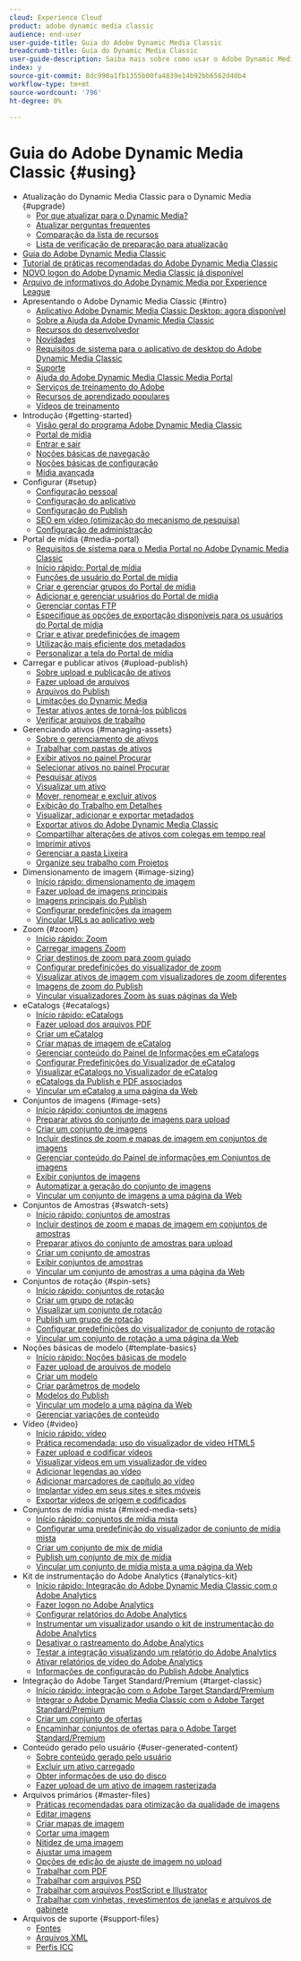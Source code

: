 ```yaml
---
cloud: Experience Cloud
product: adobe dynamic media classic
audience: end-user
user-guide-title: Guia do Adobe Dynamic Media Classic
breadcrumb-title: Guia do Dynamic Media Classic
user-guide-description: Saiba mais sobre como usar o Adobe Dynamic Media Classic
index: y
source-git-commit: 8dc990a1fb1355b00fa4839e14b92bb6562d40b4
workflow-type: tm+mt
source-wordcount: '796'
ht-degree: 0%

---
```



# Guia do Adobe Dynamic Media Classic {#using}

+ Atualização do Dynamic Media Classic para o Dynamic Media {#upgrade}
   + [Por que atualizar para o Dynamic Media?](upgrade.md)
   + [Atualizar perguntas frequentes](upgrade-faq.md)
   + [Comparação da lista de recursos](upgrade-feature-comparison.md)
   + [Lista de verificação de preparação para atualização](upgrade-readiness.md)
+ [Guia do Adobe Dynamic Media Classic](home.md)
+ [Tutorial de práticas recomendadas do Adobe Dynamic Media Classic](https://experienceleague.adobe.com/pt-br/docs/experience-manager-learn/dynamic-media-classic-tutorial/overview)
+ [NOVO logon do Adobe Dynamic Media Classic já disponível](new-ui-2020.md)
+ [Arquivo de informativos do Adobe Dynamic Media por Experience League](dynamic-media-newsletter.md)
+ Apresentando o Adobe Dynamic Media Classic {#intro}
   + [Aplicativo Adobe Dynamic Media Classic Desktop: agora disponível](dynamic-media-classic-desktop-app.md)
   + [Sobre a Ajuda da Adobe Dynamic Media Classic](introduction.md)
   + [Recursos do desenvolvedor](developer-resources.md)
   + [Novidades](whats-new.md)
   + [Requisitos de sistema para o aplicativo de desktop do Adobe Dynamic Media Classic](system-requirements.md)
   + [Suporte](support.md)
   + [Ajuda do Adobe Dynamic Media Classic Media Portal](help-dmc-media-portal.md)
   + [Serviços de treinamento do Adobe](training-services.md)
   + [Recursos de aprendizado populares](popular-resources.md)
   + [Vídeos de treinamento](training-videos.md)
+ Introdução {#getting-started}
   + [Visão geral do programa Adobe Dynamic Media Classic](dmc-platform-overview.md)
   + [Portal de mídia](media-portal.md)
   + [Entrar e sair](signing-out.md)
   + [Noções básicas de navegação](navigation-basics.md)
   + [Noções básicas de configuração](setup-basics.md)
   + [Mídia avançada](rich-media.md)
+ Configurar {#setup}
   + [Configuração pessoal](personal-setup.md)
   + [Configuração do aplicativo](application-setup.md)
   + [Configuração do Publish](publish-setup.md)
   + [SEO em vídeo (otimização do mecanismo de pesquisa)](video-seo-search-engine-optimization.md)
   + [Configuração de administração](administration-setup.md)
+ Portal de mídia {#media-portal}
   + [Requisitos de sistema para o Media Portal no Adobe Dynamic Media Classic](system-requirements-media-portal.md)
   + [Início rápido: Portal de mídia](quick-start-media-portal-administration.md)
   + [Funções de usuário do Portal de mídia](media-portal-user-roles.md)
   + [Criar e gerenciar grupos do Portal de mídia](creating-media-portal-groups.md)
   + [Adicionar e gerenciar usuários do Portal de mídia](adding-media-portal-users.md)
   + [Gerenciar contas FTP](ftp-accounts.md)
   + [Especifique as opções de exportação disponíveis para os usuários do Portal de mídia](specifying-export-options-available-media.md)
   + [Criar e ativar predefinições de imagem](creating-enabling-image-presets.md)
   + [Utilização mais eficiente dos metadados](making-efficient-metadata.md)
   + [Personalizar a tela do Portal de mídia](customizing-media-portal-screen.md)
+ Carregar e publicar ativos {#upload-publish}
   + [Sobre upload e publicação de ativos](about-asset-upload-publish.md)
   + [Fazer upload de arquivos](uploading-files.md)
   + [Arquivos do Publish](publishing-files.md)
   + [Limitações do Dynamic Media](limitations.md)
   + [Testar ativos antes de torná-los públicos](testing-assets-making-them-public.md)
   + [Verificar arquivos de trabalho](checking-job-files.md)
+ Gerenciando ativos {#managing-assets}
   + [Sobre o gerenciamento de ativos](about-managing-assets.md)
   + [Trabalhar com pastas de ativos](asset-folders.md)
   + [Exibir ativos no painel Procurar](viewing-assets-browse-panel.md)
   + [Selecionar ativos no painel Procurar](selecting-assets-browse-panel.md)
   + [Pesquisar ativos](searching-assets.md)
   + [Visualizar um ativo](previewing-asset.md)
   + [Mover, renomear e excluir ativos](moving-renaming-deleting-assets.md)
   + [Exibição do Trabalho em Detalhes](detail-view.md)
   + [Visualizar, adicionar e exportar metadados](viewing-adding-exporting-metadata.md)
   + [Exportar ativos do Adobe Dynamic Media Classic](exporting-assets-from-dmc.md)
   + [Compartilhar alterações de ativos com colegas em tempo real](sharing-asset-changes-peers-real.md)
   + [Imprimir ativos](printing-assets.md)
   + [Gerenciar a pasta Lixeira](trash-folder.md)
   + [Organize seu trabalho com Projetos](organizing-projects.md)
+ Dimensionamento de imagem {#image-sizing}
   + [Início rápido: dimensionamento de imagem](quick-start-image-sizing.md)
   + [Fazer upload de imagens principais](uploading-master-images.md)
   + [Imagens principais do Publish](publishing-master-images.md)
   + [Configurar predefinições da imagem](setting-image-presets.md)
   + [Vincular URLs ao aplicativo web](linking-urls-web-application.md)
+ Zoom {#zoom}
   + [Início rápido: Zoom](quick-start-zoom.md)
   + [Carregar imagens Zoom](uploading-zoom-images.md)
   + [Criar destinos de zoom para zoom guiado](creating-zoom-targets-guided-zoom.md)
   + [Configurar predefinições do visualizador de zoom](setting-zoom-viewer-presets.md)
   + [Visualizar ativos de imagem com visualizadores de zoom diferentes](previewing-image-assets-different-zoom.md)
   + [Imagens de zoom do Publish](publishing-zoom-images.md)
   + [Vincular visualizadores Zoom às suas páginas da Web](linking-zoom-viewers-web-pages.md)
+ eCatalogs {#ecatalogs}
   + [Início rápido: eCatalogs](quick-start-ecatalog.md)
   + [Fazer upload dos arquivos PDF](uploading-pdf-files.md)
   + [Criar um eCatalog](creating-ecatalog.md)
   + [Criar mapas de imagem de eCatalog](creating-ecatalog-image-maps.md)
   + [Gerenciar conteúdo do Painel de Informações em eCatalogs](info-panel-content-ecatalog.md)
   + [Configurar Predefinições do Visualizador de eCatalog](setting-ecatalog-viewer-presets.md)
   + [Visualizar eCatalogs no Visualizador de eCatalog](previewing-ecatalogs-ecatalog-viewer.md)
   + [eCatalogs da Publish e PDF associados](publishing-ecatalogs-associated-pdfs.md)
   + [Vincular um eCatalog a uma página da Web](linking-ecatalog-web-page.md)
+ Conjuntos de imagens {#image-sets}
   + [Início rápido: conjuntos de imagens](quick-start-image-sets.md)
   + [Preparar ativos do conjunto de imagens para upload](preparing-image-set-assets-upload.md)
   + [Criar um conjunto de imagens](creating-image-set.md)
   + [Incluir destinos de zoom e mapas de imagem em conjuntos de imagens](including-zoom-targets-image-maps-image-sets.md)
   + [Gerenciar conteúdo do Painel de informações em Conjuntos de imagens](info-panel-content-image-sets.md)
   + [Exibir conjuntos de imagens](viewing-image-sets.md)
   + [Automatizar a geração do conjunto de imagens](automated-image-set-generation.md)
   + [Vincular um conjunto de imagens a uma página da Web](linking-image-set-web-page.md)
+ Conjuntos de Amostras {#swatch-sets}
   + [Início rápido: conjuntos de amostras](quick-start-swatch-sets.md)
   + [Incluir destinos de zoom e mapas de imagem em conjuntos de amostras](including-zoom-targets-image-maps-swatch-sets.md)
   + [Preparar ativos do conjunto de amostras para upload](preparing-swatch-set-assets-upload.md)
   + [Criar um conjunto de amostras](creating-swatch-set.md)
   + [Exibir conjuntos de amostras](viewing-swatch-sets.md)
   + [Vincular um conjunto de amostras a uma página da Web](linking-swatch-set-web-page.md)
+ Conjuntos de rotação {#spin-sets}
   + [Início rápido: conjuntos de rotação](quick-start-spin-sets.md)
   + [Criar um grupo de rotação](creating-spin-set.md)
   + [Visualizar um conjunto de rotação](previewing-spin-set.md)
   + [Publish um grupo de rotação](publishing-spin-set.md)
   + [Configurar predefinições do visualizador de conjunto de rotação](setting-spin-set-viewer-presets.md)
   + [Vincular um conjunto de rotação a uma página da Web](linking-spin-set-web-page.md)
+ Noções básicas de modelo {#template-basics}
   + [Início rápido: Noções básicas de modelo](quick-start-template-basics.md)
   + [Fazer upload de arquivos de modelo](uploading-template-files.md)
   + [Criar um modelo](creating-template.md)
   + [Criar parâmetros de modelo](creating-template-parameters.md)
   + [Modelos do Publish](publishing-templates.md)
   + [Vincular um modelo a uma página da Web](linking-template-web-page.md)
   + [Gerenciar variações de conteúdo](content-variations.md)
+ Vídeo {#video}
   + [Início rápido: vídeo](quick-start-video.md)
   + [Prática recomendada: uso do visualizador de vídeo HTML5](best-practice-using-html5-video.md)
   + [Fazer upload e codificar vídeos](uploading-encoding-videos.md)
   + [Visualizar vídeos em um visualizador de vídeo](previewing-videos-video-viewer.md)
   + [Adicionar legendas ao vídeo](adding-captions-video.md)
   + [Adicionar marcadores de capítulo ao vídeo](adding-chapter-markers-video.md)
   + [Implantar vídeo em seus sites e sites móveis](deploying-video-websites-mobile-sites.md)
   + [Exportar vídeos de origem e codificados](exporting-source-encoded-videos.md)
+ Conjuntos de mídia mista {#mixed-media-sets}
   + [Início rápido: conjuntos de mídia mista](quick-start-mixed-media-sets.md)
   + [Configurar uma predefinição do visualizador de conjunto de mídia mista](setting-mixed-media-set-viewer.md)
   + [Criar um conjunto de mix de mídia](creating-mixed-media-set.md)
   + [Publish um conjunto de mix de mídia](publishing-mixed-media-set.md)
   + [Vincular um conjunto de mídia mista a uma página da Web](linking-mixed-media-set-web.md)
+ Kit de instrumentação do Adobe Analytics {#analytics-kit}
   + [Início rápido: Integração do Adobe Dynamic Media Classic com o Adobe Analytics](quick-start-integrating-dmc-analytics.md)
   + [Fazer logon no Adobe Analytics](log-analytics.md)
   + [Configurar relatórios do Adobe Analytics](configuring-analytics-reports.md)
   + [Instrumentar um visualizador usando o kit de instrumentação do Adobe Analytics](instrumenting-viewer-using-analytics-instrumentation.md)
   + [Desativar o rastreamento do Adobe Analytics](disabling-analytics-tracking.md)
   + [Testar a integração visualizando um relatório do Adobe Analytics](testing-integration-viewing-analytics-report.md)
   + [Ativar relatórios de vídeo do Adobe Analytics](enabling-analytics-video-reports.md)
   + [Informações de configuração do Publish Adobe Analytics](publishing-analytics-configuration-information.md)
+ Integração do Adobe Target Standard/Premium {#target-classic}
   + [Início rápido: integração com o Adobe Target Standard/Premium](quick-start-target-integration.md)
   + [Integrar o Adobe Dynamic Media Classic com o Adobe Target Standard/Premium](integrating-dmc-with-target.md)
   + [Criar um conjunto de ofertas](creating-offer-set.md)
   + [Encaminhar conjuntos de ofertas para o Adobe Target Standard/Premium](pushing-offer-sets-target.md)
+ Conteúdo gerado pelo usuário {#user-generated-content}
   + [Sobre conteúdo gerado pelo usuário](about-ugc.md)
   + [Excluir um ativo carregado](deleting-uploaded-asset.md)
   + [Obter informações de uso do disco](getting-disk-usage-information.md)
   + [Fazer upload de um ativo de imagem rasterizada](uploading-image-asset-or-vector.md)
+ Arquivos primários {#master-files}
   + [Práticas recomendadas para otimização da qualidade de imagens](best-practices-optimizing-quality-images.md)
   + [Editar imagens](editing-images.md)
   + [Criar mapas de imagem](creating-image-maps.md)
   + [Cortar uma imagem](cropping-image.md)
   + [Nitidez de uma imagem](sharpening-image.md)
   + [Ajustar uma imagem](adjusting-image.md)
   + [Opções de edição de ajuste de imagem no upload](image-editing-options-upload.md)
   + [Trabalhar com PDF](pdfs.md)
   + [Trabalhar com arquivos PSD](psd-files.md)
   + [Trabalhar com arquivos PostScript e Illustrator](postscript-illustrator-files.md)
   + [Trabalhar com vinhetas, revestimentos de janelas e arquivos de gabinete](vignette-window-covering-cabinet-files.md)
+ Arquivos de suporte {#support-files}
   + [Fontes](fonts.md)
   + [Arquivos XML](xml-files.md)
   + [Perfis ICC](icc-profiles.md)
